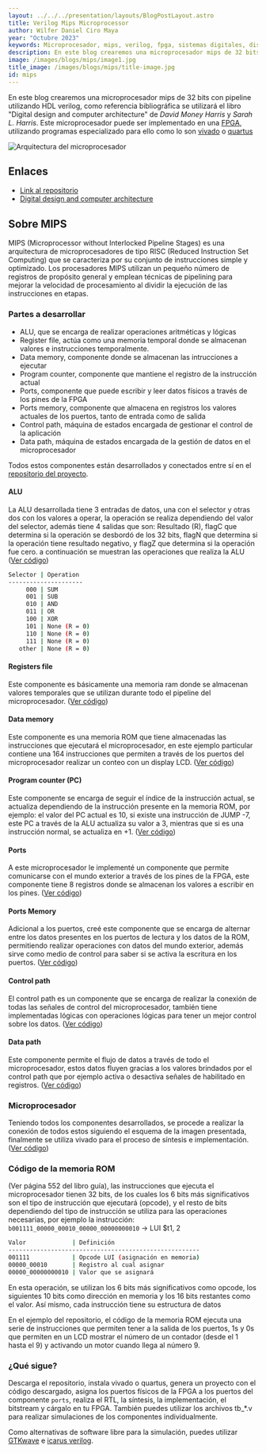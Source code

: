 ```yaml
---
layout: ../../../presentation/layouts/BlogPostLayout.astro
title: Verilog Mips Microprocessor
author: Wilfer Daniel Ciro Maya
year: "Octubre 2023"
keywords: Microprocesador, mips, verilog, fpga, sistemas digitales, diseño, arquitectura, hdl
description: En este blog crearemos una microprocesador mips de 32 bits con pipeline utilizando HDL verilog.
image: /images/blogs/mips/image1.jpg
title_image: /images/blogs/mips/title-image.jpg
id: mips
---
```


En este blog crearemos una microprocesador mips de 32 bits con pipeline utilizando HDL verilog, como referencia bibliográfica se utilizará el libro "Digital design and computer architecture" de *David Money Harris* y *Sarah L. Harris*. Este microprocesador puede ser implementado en una [FPGA](https://es.wikipedia.org/wiki/Matriz_de_puerta_programable_en_campo), utilizando programas especializado para ello como lo son [vivado](https://www.xilinx.com/support/download.html) o [quartus](https://www.intel.la/content/www/xl/es/products/details/fpga/development-tools/quartus-prime/resource.html)

![Arquitectura del microprocesador](/images/blogs/mips/image2.jpg)

## Enlaces

- [Link al repositorio](https://github.com/WilferCiro/blog-mips32bits)
- [Digital design and computer architecture](https://www.amazon.com/Digital-Design-Computer-Architecture-Harris/dp/0123944244)

## Sobre MIPS

MIPS (Microprocessor without Interlocked Pipeline Stages) es una arquitectura de microprocesadores de tipo RISC (Reduced Instruction Set Computing) que se caracteriza por su conjunto de instrucciones simple y optimizado. Los procesadores MIPS utilizan un pequeño número de registros de propósito general y emplean técnicas de pipelining para mejorar la velocidad de procesamiento al dividir la ejecución de las instrucciones en etapas.

### Partes a desarrollar

- ALU,  que se encarga de realizar operaciones aritméticas y lógicas
- Register file, actúa como una memoria temporal donde se almacenan valores e instrucciones temporalmente.
- Data memory, componente donde se almacenan las intrucciones a ejecutar
- Program counter, componente que mantiene el registro de la instrucción actual
- Ports, componente que puede escribir y leer datos físicos a través de los pines de la FPGA
- Ports memory, componente que almacena en registros los valores actuales de los puertos, tanto de entrada como de salida
- Control path, máquina de estados encargada de gestionar el control de la aplicación
- Data path, máquina de estados encargada de la gestión de datos en el microprocesador

Todos estos componentes están desarrollados y conectados entre sí en el [repositorio del proyecto](https://github.com/WilferCiro/blog-mips32bits).

#### ALU

La ALU desarrollada tiene 3 entradas de datos, una con el selector y otras dos con los valores a operar, la operación se realiza dependiendo del valor del selector, además tiene 4 salidas que son: Resultado (R), flagC que determina si la operación se desbordó de los 32 bits, flagN que determina si la operación tiene resultado negativo, y flagZ que determina si la operación fue cero. a continuación se muestran las operaciones que realiza la ALU ([Ver código](https://github.com/WilferCiro/blog-mips32bits/blob/main/modules/alu.v))

```sh
Selector | Operation
---------------------
     000 | SUM
     001 | SUB
     010 | AND
     011 | OR
     100 | XOR
     101 | None (R = 0)
     110 | None (R = 0)
     111 | None (R = 0)
   other | None (R = 0)
```

#### Registers file

Este componente es básicamente una memoria ram donde se almacenan valores temporales que se utilizan durante todo el pipeline del microprocesador. ([Ver código](https://github.com/WilferCiro/blog-mips32bits/blob/main/modules/sram.v))

#### Data memory

Este componente es una memoria ROM que tiene almacenadas las instrucciones que ejecutará el microprocesador, en este ejemplo particular contiene una 164 instrucciones que permiten a través de los puertos del microprocesador realizar un conteo con un display LCD. ([Ver código](https://github.com/WilferCiro/blog-mips32bits/blob/main/modules/flash.v))

#### Program counter (PC)

Este componente se encarga de seguir el índice de la instrucción actual, se actualiza dependiendo de la instrucción presente en la memoria ROM, por ejemplo: el valor del PC actual es 10, si existe una instrucción de JUMP -7, este PC a través de la ALU actualiza su valor a 3, mientras que si es una instrucción normal, se actualiza en +1. ([Ver código](https://github.com/WilferCiro/blog-mips32bits/blob/main/modules/program_counter.v))

#### Ports

A este microprocesador le implementé un componente que permite comunicarse con el mundo exterior a través de los pines de la FPGA, este componente tiene 8 registros donde se almacenan los valores a escribir en los pines. ([Ver código](https://github.com/WilferCiro/blog-mips32bits/blob/main/modules/ports.v))

#### Ports Memory 

Adicional a los puertos, creé este componente que se encarga de alternar entre los datos presentes en los puertos de lectura y los datos de la ROM, permitiendo realizar operaciones con datos del mundo exterior, además sirve como medio de control para saber si se activa la escritura en los puertos. ([Ver código](https://github.com/WilferCiro/blog-mips32bits/blob/main/modules/port_memory.v))

#### Control path

El control path es un componente que se encarga de realizar la conexión de todas las señales de control del microprocesador, también tiene implementadas lógicas con operaciones lógicas para tener un mejor control sobre los datos. ([Ver código](https://github.com/WilferCiro/blog-mips32bits/blob/main/modules/control_path.v))

#### Data path

Este componente permite el flujo de datos a través de todo el microprocesador, estos datos fluyen gracias a los valores brindados por el control path que por ejemplo activa o desactiva señales de habilitado en registros. ([Ver código](https://github.com/WilferCiro/blog-mips32bits/blob/main/modules/data_path.v))

### Microprocesador

Teniendo todos los componentes desarrollados, se procede a realizar la conexión de todos estos siguiendo el esquema de la imagen presentada, finalmente se utiliza vivado para el proceso de síntesis e implementación. ([Ver código](https://github.com/WilferCiro/blog-mips32bits/blob/main/modules/microprocessor.v))

### Código de la memoria ROM

(Ver página 552 del libro guía), las instrucciones que ejecuta el microprocesador tienen 32 bits, de los cuales los 6 bits más significativos son el tipo de instrucción que ejecutará (opcode), y el resto de bits dependiendo del tipo de instrucción se utiliza para las operaciones necesarias, por ejemplo la instrucción: `b001111_00000_00010_00000_00000000010` -> LUI $t1, 2

```sh
Valor             | Definición
------------------------------------------------------
001111            | Opcode LUI (asignación en memoria)
00000_00010       | Registro al cual asignar
00000_00000000010 | Valor que se asignará
```

En esta operación, se utilizan los 6 bits más significativos como opcode, los siguientes 10 bits como dirección en memoria y los 16 bits restantes como el valor. Así mismo, cada instrucción tiene su estructura de datos

En el ejemplo del repositorio, el código de la memoria ROM ejecuta una serie de instrucciones que permiten tener a la salida de los puertos, 1s y 0s que permiten en un LCD mostrar el número de un contador (desde el 1 hasta el 9) y activando un motor cuando llega al número 9.

### ¿Qué sigue?

Descarga el repositorio, instala vivado o quartus, genera un proyecto con el código descargado, asigna los puertos físicos de la FPGA a los puertos del componente `ports`, realiza el RTL, la síntesis, la implementación, el bitstream y cárgalo en tu FPGA. También puedes utilizar los archivos tb_*.v para realizar simulaciones de los componentes individualmente.

Como alternativas de software libre para la simulación, puedes utilizar [GTKwave](https://gtkwave.sourceforge.net/) e [icarus verilog](https://bleyer.org/icarus/).